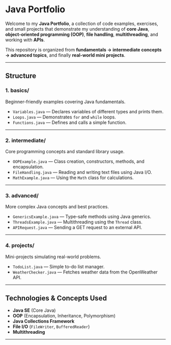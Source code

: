 #  Java Portfolio

Welcome to my **Java Portfolio**, a collection of code examples, exercises, and small projects that demonstrate my understanding of **core Java**, **object-oriented programming (OOP)**, **file handling**, **multithreading**, and working with **APIs**.

This repository is organized from **fundamentals → intermediate concepts → advanced topics**, and finally **real-world mini projects**.

---

## Structure

### **1. basics/**
Beginner-friendly examples covering Java fundamentals.
- `Variables.java` — Declares variables of different types and prints them.
- `Loops.java` — Demonstrates `for` and `while` loops.
- `Functions.java` — Defines and calls a simple function.

---

### **2. intermediate/**
Core programming concepts and standard library usage.
- `OOPExample.java` — Class creation, constructors, methods, and encapsulation.
- `FileHandling.java` — Reading and writing text files using Java I/O.
- `MathExample.java` — Using the `Math` class for calculations.

---

### **3. advanced/**
More complex Java concepts and best practices.
- `GenericsExample.java` — Type-safe methods using Java generics.
- `ThreadsExample.java` — Multithreading using the `Thread` class.
- `APIRequest.java` — Sending a GET request to an external API.

---

### **4. projects/**
Mini-projects simulating real-world problems.
- `TodoList.java` — Simple to-do list manager.
- `WeatherChecker.java` — Fetches weather data from the OpenWeather API.

---

##  Technologies & Concepts Used
- **Java SE** (Core Java)
- **OOP** (Encapsulation, Inheritance, Polymorphism)
- **Java Collections Framework**
- **File I/O** (`FileWriter`, `BufferedReader`)
- **Multithreading**

---

